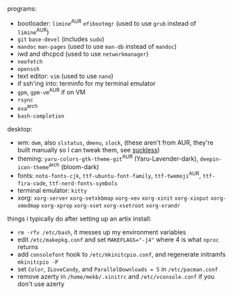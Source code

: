 programs:

* bootloader: `limine`<sup>AUR</sup> `efibootmgr` (used to use `grub` instead of `limine`<sup>AUR</sup>)
* `git` `base-devel` (includes `sudo`)
* `mandoc` `man-pages` (used to use `man-db` instead of `mandoc`)
* iwd and dhcpcd (used to use `networkmanager`)
* `neofetch`
* `openssh`
* text editor: `vim` (used to use `nano`)
* if ssh'ing into: terminfo for my terminal emulator
* `gpm`, `gpm-vm`<sup>AUR</sup> if on VM
* `rsync`
* `exa`<sup>arch</sup>
* `bash-completion`

desktop:

* wm: `dwm`, also `slstatus`, `dmenu`, `slock`, (these aren't from AUR, they're built manually so I can tweak them, see [suckless](https://github.com/mekb-turtle/suckless))
* theming: `yaru-colors-gtk-theme-git`<sup>AUR</sup> (Yaru-Lavender-dark), `deepin-icon-theme`<sup>arch</sup> (bloom-dark)
* fonts: `noto-fonts-cjk`, `ttf-ubuntu-font-family`, `ttf-twemoji`<sup>AUR</sup>, `ttf-fira-code`, `ttf-nerd-fonts-symbols`
* terminal emulator: `kitty`
* xorg: `xorg-server` `xorg-setxkbmap` `xorg-xev` `xorg-xinit` `xorg-xinput` `xorg-xmodmap` `xorg-xprop` `xorg-xset` `xorg-xsetroot` `xorg-xrandr`

things i typically do after setting up an artix install:

* `rm -rfv /etc/bash`, it messes up my environment variables
* edit `/etc/makepkg.conf` and set `MAKEFLAGS="-j4"` where 4 is what `nproc` returns
* add `consolefont` hook to `/etc/mkinitcpio.conf`, and regenerate initramfs `mkinitcpio -P`
* set `Color`, `ILoveCandy`, and `ParallelDownloads = 5` in `/etc/pacman.conf`
* remove azerty in `/home/mekb/.xinitrc` and `/etc/vconsole.conf` if you don't use azerty

